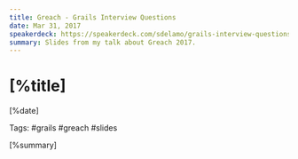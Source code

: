 ```yaml
---
title: Greach - Grails Interview Questions
date: Mar 31, 2017
speakerdeck: https://speakerdeck.com/sdelamo/grails-interview-questions
summary: Slides from my talk about Greach 2017.
---
```


# [%title]

[%date]

Tags: #grails #greach #slides

[%summary]

<script async class="speakerdeck-embed" data-id="bad6c5abe78a4a3e9e4a8b93c545fa86" data-ratio="1.77777777777778" src="//speakerdeck.com/assets/embed.js"></script>